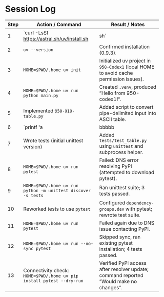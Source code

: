 # Session Log

| Step | Action / Command | Result / Notes |
| --- | --- | --- |
| 1 | `curl -LsSf https://astral.sh/uv/install.sh | sh` | Installed `uv 0.9.3` using installer (escalated permissions). |
| 2 | `uv --version` | Confirmed installation (0.9.3). |
| 3 | `HOME=$PWD/.home uv init` | Initialized uv project in `950-Codex1` (local HOME to avoid cache permission issues). |
| 4 | `HOME=$PWD/.home uv run python main.py` | Created `.venv`, produced “Hello from 950-codex1!”. |
| 5 | Implemented `950-010-table.py` | Added script to convert pipe-delimited input into ASCII table. |
| 6 | `printf 'a|bbbbb|c\n' > /tmp/sample.txt`<br>`HOME=$PWD/.home uv run python 950-010-table.py /tmp/sample.txt` | Initial run failed (script located in parent dir); moved script into project, reran successfully. |
| 7 | Wrote tests (initial unittest version) | Added `tests/test_table.py` using `unittest` and subprocess helper. |
| 8 | `HOME=$PWD/.home uv run pytest` | Failed: DNS error resolving PyPI (attempted to download pytest). |
| 9 | `HOME=$PWD/.home uv run python -m unittest discover -s tests` | Ran unittest suite; 3 tests passed. |
| 10 | Reworked tests to use `pytest` | Configured `dependency-groups.dev` with pytest; rewrote test suite. |
| 11 | `HOME=$PWD/.home uv run pytest` | Failed again due to DNS issue contacting PyPI. |
| 12 | `HOME=$PWD/.home uv run --no-sync pytest` | Skipped sync, ran existing pytest installation; 4 tests passed. |
| 13 | Connectivity check: `HOME=$PWD/.home uv pip install pytest --dry-run` | Verified PyPI access after resolver update; command reported “Would make no changes”. |
